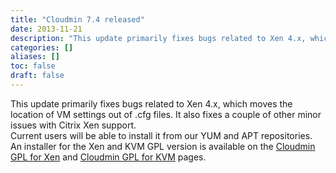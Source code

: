```yaml
---
title: "Cloudmin 7.4 released"
date: 2013-11-21
description: "This update primarily fixes bugs related to Xen 4.x, which moves the location of VM settings out..."
categories: []
aliases: []
toc: false
draft: false
---
```

This update primarily fixes bugs related to Xen 4.x, which moves the location of VM settings out of .cfg files. It also fixes a couple of other minor issues with Citrix Xen support. <br />
 Current users will be able to install it from our YUM and APT repositories. An installer for the Xen and KVM GPL version is available on the [Cloudmin GPL for Xen][1] and [Cloudmin GPL for KVM][2] pages.

  [1]: cinstall-xen.html
  [2]: cinstall-kvm.html
